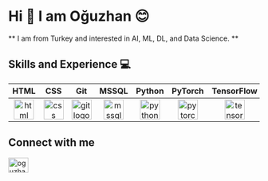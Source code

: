 # Hi 👋  I am Oğuzhan 😊
** I am from Turkey and interested in AI, ML, DL, and Data Science. **

## Skills and Experience 💻
| HTML | CSS  | Git  | MSSQL | Python  | PyTorch  | TensorFlow  | Jupyter  |
| :-----: | :-: | :-: | :-----: | :-: | :-: | :-: | :-----: |
| <a href="https://www.w3schools.com/html/default.asp"><img height="40" src="https://user-images.githubusercontent.com/54556157/90982228-7af10300-e56e-11ea-99ce-4b9d47ffc6d5.png" alt="html logo" /></a> | <a href="https://www.w3schools.com/css/default.asp"><img height="40" src="https://user-images.githubusercontent.com/54556157/90982232-86442e80-e56e-11ea-998f-d47bde270a93.png" alt="css logo" /></a> | <a href="https://git-scm.com/"><img height="40" src="https://upload.wikimedia.org/wikipedia/commons/3/3f/Git_icon.svg" alt="git logo" /></a> | <a href="https://www.microsoft.com/tr-tr/sql-server/sql-server-downloads"><img height="40" src="https://user-images.githubusercontent.com/54556157/90981664-0ec0d000-e56b-11ea-8539-028eda755d97.png" alt="mssql logo" /></a> | <a href="https://www.python.org/"><img height="40" src="https://upload.wikimedia.org/wikipedia/commons/thumb/c/c3/Python-logo-notext.svg/1200px-Python-logo-notext.svg.png" alt="python logo" /></a> | <a href="https://pytorch.org/"><img height="40" src="https://upload.wikimedia.org/wikipedia/commons/thumb/1/10/PyTorch_logo_icon.svg/1200px-PyTorch_logo_icon.svg.png" alt="pytorch logo" /></a>  | <a href="https://www.tensorflow.org/"><img height="40" src="https://miro.medium.com/max/1400/1*pJm1NTQ-DCJvsLvo03idZQ.png" alt="tensorflow logo" /></a> | <a href="https://jupyter.org/"><img height="40" src="https://upload.wikimedia.org/wikipedia/commons/thumb/3/38/Jupyter_logo.svg/1200px-Jupyter_logo.svg.png" alt="jupyterlab logo" /></a> |

## Connect with me
<a href="https://www.linkedin.com/in/o%C4%9Fuzhan-g%C3%B6k-427856201/" target="blank"><img align="center" src="https://raw.githubusercontent.com/rahuldkjain/github-profile-readme-generator/master/src/images/icons/Social/linked-in-alt.svg" alt="oguzhangok" height="30" width="40" /></a>
